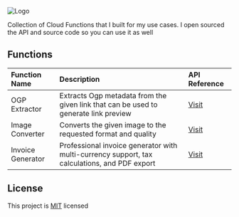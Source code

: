 ![Logo](https://github.com/2002Bishwajeet/serverless-functions/assets/62933155/2cc6d763-c017-4173-8aa9-b9814551aaaa)

<!-- Icon from "https://www.flaticon.com/free-icons/gears" by wokexo8272@adrais.com  -->

Collection of Cloud Functions that I built for my use cases. I open sourced the API and source code so you can use it as well

## Functions

| Function Name     | Description                                                                                  | API Reference                          |
| :---------------- | :------------------------------------------------------------------------------------------- | :------------------------------------- |
| OGP Extractor     | Extracts Ogp metadata from the given link that can be used to generate link preview          | [Visit](/functions/ogp_extractor/)     |
| Image Converter   | Converts the given image to the requested format and quality                                 | [Visit](/functions/img_converter/)     |
| Invoice Generator | Professional invoice generator with multi-currency support, tax calculations, and PDF export | [Visit](/functions/invoice_generator/) |

## License

This project is [MIT](/LICENSE) licensed
